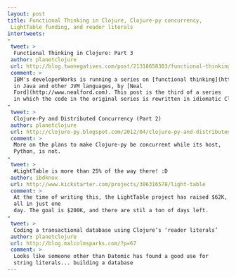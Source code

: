 ```yaml
---
layout: post
title: Functional Thinking in Clojure, Clojure-py concurrency,
 LightTable funding, and reader literals
intertweets:
-
 tweet: >
  Functional Thinking in Clojure: Part 3
 author: planetclojure
 url: http://blog.twonegatives.com/post/21318658303/functional-thinking-in-clojure-part-3
 comment: >
  IBM's developerWorks is running a series on [functional thinking](http://www.ibm.com/developerworks/views/java/libraryview.jsp?search_by=functional+thinking)
  in Java and other JVM languages, by [Neal
  Ford](http://www.nealford.com). This post is the third of a series
  in which the code in the original series is rewritten in idiomatic Clojure.
-
 tweet: >
  Clojure-Py and Distributed Concurrency (Part 2)  
 author: planetclojure
 url: http://clojure-py.blogspot.com/2012/04/clojure-py-and-distributed-concurrency_18.html
 comment: >
  More on the plans to make Clojure-py be concurrent while its host,
  Python, is not.
-
 tweet: >
  #LightTable is more than 25% of the way there! :D
 author: ibdknox
 url: http://www.kickstarter.com/projects/306316578/light-table
 comment: >
  At the time of writing this, the LightTable project has raised $62K,
  all in just one
  day. The goal is $200K, and there are stil a ton of days left.
-
 tweet: >
  Coding a transactional database using Clojure’s ‘reader literals’
 author: planetclojure
 url: http://blog.malcolmsparks.com/?p=67
 comment: >
  Looks like someone other than Datomic has found a good use for
  string literals... building a database
---
```

